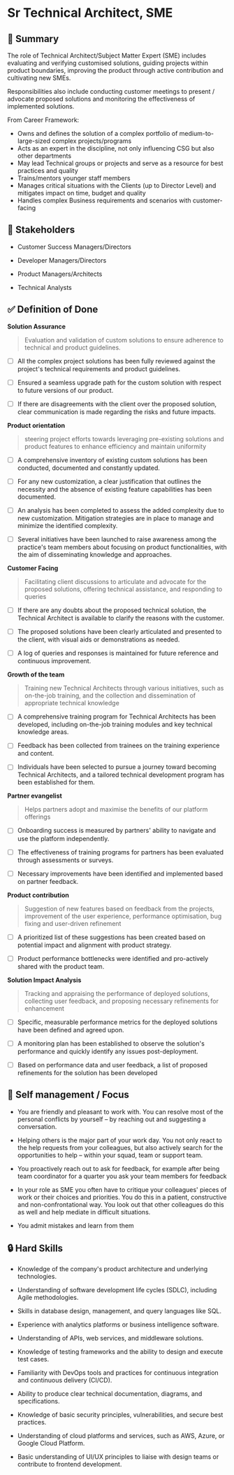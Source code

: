 # Sr Technical Architect, SME 

## :pushpin: Summary
The role of Technical Architect/Subject Matter Expert (SME) includes evaluating and verifying customised solutions, guiding projects within product boundaries, improving the product through active contribution and cultivating new SMEs.

Responsibilities also include conducting customer meetings to present / advocate proposed solutions and monitoring the effectiveness of implemented solutions. 

From Career Framework:
- Owns and defines the solution of a complex portfolio of medium-to-large-sized complex projects/programs 
- Acts as an expert in the discipline, not only influencing CSG but also other departments
- May lead Technical groups or projects and serve as a resource for best practices and quality
- Trains/mentors younger staff members
- Manages critical situations with the Clients (up to Director Level) and mitigates impact on time, budget and quality
- Handles complex Business requirements and scenarios with customer-facing


## :bank: Stakeholders

* Customer Success Managers/Directors

* Developer Managers/Directors

* Product Managers/Architects

* Technical Analysts


## :white_check_mark: Definition of Done

**Solution Assurance** 

> Evaluation and validation of custom solutions to ensure adherence to
 technical and product guidelines.

 - [ ] All the complex project solutions has been fully reviewed against the project's technical requirements and product guidelines.

 - [ ] Ensured a seamless upgrade path for the custom solution with respect to future versions of our product.

 - [ ] If there are disagreements with the client over the proposed solution, clear communication is made regarding the risks and future impacts.


**Product orientation** 

> steering project efforts towards leveraging pre-existing solutions and product features to enhance efficiency and maintain uniformity

- [ ] A comprehensive inventory of existing custom solutions has been conducted, documented and constantly updated.

 - [ ] For any new customization, a clear justification that outlines the necessity and the absence of existing feature capabilities has been documented.

 - [ ] An analysis has been completed to assess the added complexity due to new customization. Mitigation strategies are in place to manage and minimize the identified complexity.

 - [ ] Several initiatives have been launched to raise awareness among the practice's team members about focusing on product functionalities, with the aim of disseminating knowledge and approaches.

**Customer Facing** 

> Facilitating client discussions to articulate and advocate for the proposed solutions, offering technical assistance, and responding to queries

 - [ ] If there are any doubts about the proposed technical solution, the Technical Architect is available to clarify the reasons with the customer.

 - [ ] The proposed solutions have been clearly articulated and presented to the client, with visual aids or demonstrations as needed.

 - [ ] A log of queries and responses is maintained for future reference and continuous improvement.

**Growth of the team** 

> Training new Technical Architects through various initiatives, such as on-the-job training, and the collection and dissemination of appropriate technical knowledge


 - [ ] A comprehensive training program for Technical Architects has been developed, including on-the-job training modules and key technical knowledge areas.

 - [ ] Feedback has been collected from trainees on the training experience and content.

 - [ ] Individuals have been selected to pursue a journey toward becoming Technical Architects, and a tailored technical development program has been established for them.

**Partner evangelist** 

> Helps partners adopt and maximise the benefits of our platform offerings

 - [ ] Onboarding success is measured by partners' ability to navigate and use the platform independently.

 - [ ] The effectiveness of training programs for partners has been evaluated through assessments or surveys.

 - [ ] Necessary improvements have been identified and implemented based on partner feedback.

**Product contribution** 

> Suggestion of new features based on feedback from the projects, improvement of the user experience, performance optimisation, bug fixing and user-driven refinement

 - [ ] A prioritized list of these suggestions has been created based on potential impact and alignment with product strategy.

 - [ ] Product performance bottlenecks were identified and pro-actively shared with the product team.

**Solution Impact Analysis** 

> Tracking and appraising the performance of deployed solutions, collecting user feedback, and proposing necessary refinements for enhancement

 - [ ] Specific, measurable performance metrics for the deployed solutions have been defined and agreed upon.

 - [ ] A monitoring plan has been established to observe the solution's performance and quickly identify any issues post-deployment.

 - [ ] Based on performance data and user feedback, a list of proposed refinements for the solution has been developed



## 🎯 Self management / Focus


* You are friendly and pleasant to work with. You can resolve most of the personal conflicts by yourself – by reaching out and suggesting a conversation.

* Helping others is the major part of your work day. You not only react to the help requests from your colleagues, but also actively search for the opportunities to help – within your squad, team or support team.

* You proactively reach out to ask for feedback, for example after being team coordinator for a quarter you ask your team members for feedback
* In your role as SME you often have to critique your colleagues' pieces of work or their choices and priorities. You do this in a patient, constructive and non-confrontational way. You look out that other colleagues do this as well and help mediate in difficult situations. 
* You admit mistakes and learn from them


## :lock: Hard Skills

* Knowledge of the company's product architecture and underlying technologies.

 
* Understanding of software development life cycles (SDLC), including Agile methodologies. 
* Skills in database design, management, and query languages like SQL. 
* Experience with analytics platforms or business intelligence software. 
* Understanding of APIs, web services, and middleware solutions. 
* Knowledge of testing frameworks and the ability to design and execute test cases.
* Familiarity with DevOps tools and practices for continuous integration and continuous delivery (CI/CD). 
* Ability to produce clear technical documentation, diagrams, and specifications.
* Knowledge of basic security principles, vulnerabilities, and secure best practices. 
* Understanding of cloud platforms and services, such as AWS, Azure, or Google Cloud Platform. 
* Basic understanding of UI/UX principles to liaise with design teams or contribute to frontend development.


